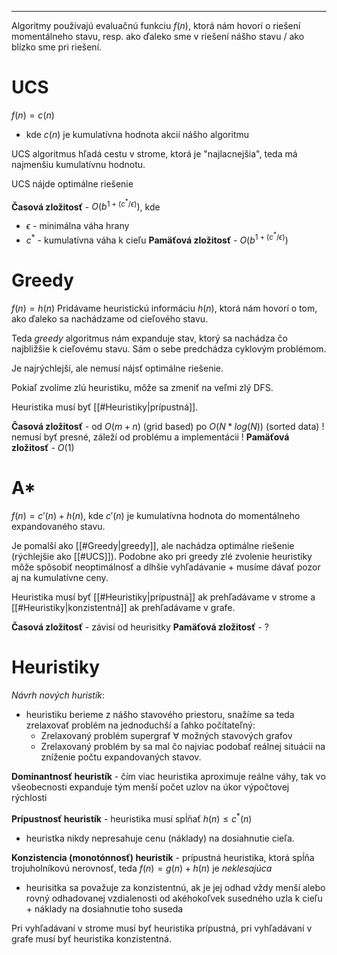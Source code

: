 ***********
Algoritmy používajú evaluačnú funkciu $f(n)$, ktorá nám hovorí o riešení momentálneho stavu, resp. ako ďaleko sme v riešení nášho stavu / ako blízko sme pri riešení.

# UCS
$f(n) = c(n)$
- kde $c(n)$ je kumulatívna hodnota akcií nášho algoritmu

UCS algoritmus hľadá cestu v strome, ktorá je "najlacnejšia", teda má najmenšiu kumulatívnu hodnotu.

UCS nájde optimálne riešenie

**Časová zložitosť** - $O(b^{1+(c^* / \epsilon)})$, kde
- $\epsilon$ - minimálna váha hrany
- $c^*$ - kumulatívna váha k cieľu
**Pamäťová zložitosť** - $O(b^{1+(c^* / \epsilon)})$

# Greedy
$f(n) = h(n)$
Pridávame heuristickú informáciu $h(n)$, ktorá nám hovorí o tom, ako ďaleko sa nachádzame od cieľového stavu.

Teda *greedy* algoritmus nám expanduje stav, ktorý sa nachádza čo najbližšie k cieľovému stavu.
Sám o sebe predchádza cyklovým problémom.

Je najrýchlejší, ale nemusí nájsť optimálne riešenie.

Pokiaľ zvolíme zlú heuristiku, môže sa zmeniť na veľmi zlý DFS.

Heuristika musí byť [[#Heuristiky|prípustná]].

**Časová zložitosť** - od $O(m+n)$ (grid based) po $O(N*log(N))$ (sorted data)
! nemusí byť presné, záleží od problému a implementácii !
**Pamäťová zložitosť** - $O(1)$

# A*
$f(n) = c'(n) + h(n)$, kde
$c'(n)$ je kumulatívna hodnota do momentálneho expandovaného stavu.

Je pomalší ako [[#Greedy|greedy]], ale nachádza optimálne riešenie (rýchlejšie ako [[#UCS]]).
Podobne ako pri greedy zlé zvolenie heuristiky môže spôsobiť neoptimálnosť a dlhšie vyhľadávanie + musíme dávať pozor aj na kumulatívne ceny.

Heuristika musí byť [[#Heuristiky|prípustná]] ak prehľadávame v strome a [[#Heuristiky|konzistentná]] ak prehľadávame v grafe.

**Časová zložitosť** - závisí od heurisitky
**Pamäťová zložitosť** - ?

# Heuristiky
*Návrh nových huristík*:
- heuristiku berieme z nášho stavového priestoru, snažíme sa teda zrelaxovať problém na jednoduchší a ľahko počítateľný:
	- Zrelaxovaný problém supergraf $\forall$ možných stavových grafov
	- Zrelaxovaný problém by sa mal čo najviac podobať reálnej situácii na zníženie počtu expandovaných stavov.

**Dominantnosť heuristík** - čím viac heuristika aproximuje reálne váhy, tak vo všeobecnosti expanduje tým menší počet uzlov na úkor výpočtovej rýchlosti

**Prípustnosť heuristík** - heuristika musí spĺňať $h(n) \leq c^*(n)$
- heuristka nikdy nepresahuje cenu (náklady) na dosiahnutie cieľa.

**Konzistencia (monotónnosť) heuristík** - prípustná heuristika, ktorá spĺňa trojuholníkovú nerovnosť, teda $f(n) = g(n) + h(n)$ je *neklesajúca*
- heurisitka sa považuje za konzistentnú, ak je jej odhad vždy menší alebo rovný odhadovanej vzdialenosti od akéhokoľvek susedného uzla k cieľu + náklady na dosiahnutie toho suseda

Pri vyhľadávaní v strome musí byť heuristika prípustná, pri vyhľadávaní v grafe musí byť heuristika konzistentná.